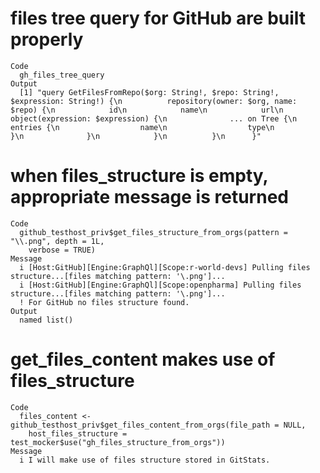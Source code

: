 # files tree query for GitHub are built properly

    Code
      gh_files_tree_query
    Output
      [1] "query GetFilesFromRepo($org: String!, $repo: String!, $expression: String!) {\n          repository(owner: $org, name: $repo) {\n            id\n            name\n            url\n            object(expression: $expression) {\n              ... on Tree {\n                entries {\n                  name\n                  type\n                }\n              }\n            }\n          }\n      }"

# when files_structure is empty, appropriate message is returned

    Code
      github_testhost_priv$get_files_structure_from_orgs(pattern = "\\.png", depth = 1L,
        verbose = TRUE)
    Message
      i [Host:GitHub][Engine:GraphQl][Scope:r-world-devs] Pulling files structure...[files matching pattern: '\.png']...
      i [Host:GitHub][Engine:GraphQl][Scope:openpharma] Pulling files structure...[files matching pattern: '\.png']...
      ! For GitHub no files structure found.
    Output
      named list()

# get_files_content makes use of files_structure

    Code
      files_content <- github_testhost_priv$get_files_content_from_orgs(file_path = NULL,
        host_files_structure = test_mocker$use("gh_files_structure_from_orgs"))
    Message
      i I will make use of files structure stored in GitStats.

